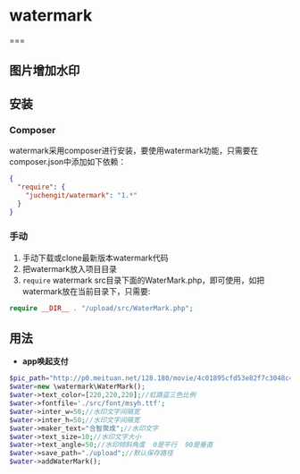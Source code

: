 # watermark
===

## 图片增加水印


## 安装

### Composer

watermark采用composer进行安装，要使用watermark功能，只需要在composer.json中添加如下依赖：

```json
{
  "require": {
    "juchengit/watermark": "1.*"
  }
}
```


### 手动

1. 手动下载或clone最新版本watermark代码
2. 把watermark放入项目目录
3. `require` watermark src目录下面的WaterMark.php，即可使用，如把watermark放在当前目录下，只需要:

```php
require __DIR__ . "/upload/src/WaterMark.php";
```

## 用法


- **app唤起支付**

```php
$pic_path="http://p0.meituan.net/128.180/movie/4c01895cfd53e82f7c3048c407974a6b4739229.jpg"//支持绝对路径和网址
$water=new \watermark\WaterMark();
$water->text_color=[220,220,220];//虹路蓝三色比例
$water->fontfile='./src/font/msyh.ttf';
$water->inter_w=50;//水印文字间隔宽
$water->inter_h=50;//水印文字间隔宽
$water->maker_text="合智聚成";//水印文字
$water->text_size=10;//水印文字大小
$water->text_angle=50;//水印倾斜角度  0是平行  90是垂直
$water->save_path="./upload";//默认保存路径
$water->addWaterMark();
```
